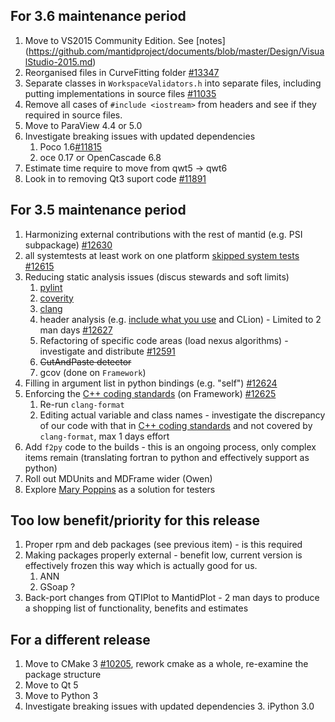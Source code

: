 For 3.6 maintenance period
--------------------------
1. Move to VS2015 Community Edition. See [notes] (https://github.com/mantidproject/documents/blob/master/Design/VisualStudio-2015.md)
1. Reorganised files in CurveFitting folder [#13347](https://github.com/mantidproject/mantid/issues/13347)
1. Separate classes in `WorkspaceValidators.h` into separate files, including putting implementations in source files [#11035](https://github.com/mantidproject/mantid/issues/11035)
1. Remove all cases of `#include <iostream>` from headers and see if they required in source files.
1. Move to ParaView 4.4 or 5.0
1. Investigate breaking issues with updated dependencies
    1. Poco 1.6[#11815](http://github.com/mantidproject/mantid/issues/11815)
    2. oce 0.17 or OpenCascade 6.8
1. Estimate time require to move from qwt5 -> qwt6
1. Look in to removing Qt3 suport code [#11891](https://github.com/mantidproject/mantid/issues/11891)

For 3.5 maintenance period
--------------------------
1. Harmonizing external contributions with the rest of mantid (e.g. PSI subpackage) [#12630](https://github.com/mantidproject/mantid/issues/12630)
1. all systemtests at least work on one platform [skipped system tests](http://developer.mantidproject.org/systemtests/) [#12615](https://github.com/mantidproject/mantid/issues/12615)
1. Reducing static analysis issues (discus stewards and soft limits)
   1. [pylint](http://builds.mantidproject.org/job/pylint_master)
   2. [coverity](https://scan.coverity.com/projects/335)
   3. [clang](http://builds.mantidproject.org/job/master_clean-clang/)
   6. header analysis (e.g. [include what you use](http://www.mantidproject.org/IWYU) and CLion) - Limited to 2 man days [#12627](https://github.com/mantidproject/mantid/issues/12627)
   7. Refactoring of specific code areas (load nexus algorithms) - investigate and distribute [#12591](http://github.com/mantidproject/mantid/issues/12591)
   4. ~~CutAndPaste detector~~
   5. gcov (done on `Framework`)
1. Filling in argument list in python bindings (e.g. "self") [#12624](http://github.com/mantidproject/mantid/issues/12624)
1. Enforcing the [C++ coding standards](http://www.mantidproject.org/C%2B%2B_Coding_Standards) (on Framework) [#12625](http://github.com/mantidproject/mantid/issues/12625)
   1. Re-run `clang-format`
   1. Editing actual variable and class names - investigate the discrepancy of our code with that in [C++ coding standards](http://www.mantidproject.org/C%2B%2B_Coding_Standards) and not covered by `clang-format`, max 1 days effort
1. Add `f2py` code to the builds - this is an ongoing process, only complex items remain (translating fortran to python and effectively support as python)
1. Roll out MDUnits and MDFrame wider (Owen)
1. Explore [Mary Poppins](https://github.com/mary-poppins/mary-poppins) as a solution for testers

Too low benefit/priority for this release
-----------------------------------------
1. Proper rpm and deb packages (see previous item) - is this required
1. Making packages properly external - benefit low, current version is effectively frozen this way which is actually good for us.
   1. ANN
   2. GSoap ?
1. Back-port changes from QTIPlot to MantidPlot - 2 man days to produce a shopping list of functionality, benefits and estimates

   
For a different release
-----------------------
1. Move to CMake 3 [#10205](http://github.com/mantidproject/mantid/issues/10205), rework cmake as a whole, re-examine the package structure
1. Move to Qt 5
1. Move to Python 3
1. Investigate breaking issues with updated dependencies
    3. iPython 3.0

